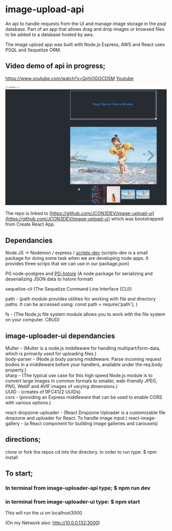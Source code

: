 # image-upload-api
An api to handle requests from the UI and manage image storage in the psql database.
Part of an app that allows drag and drop images or browsed files to be added to a database hosted by aws.

The image upload app was built with Node.js Express, AWS and React uses PSQL and Sequelize ORM.

## Video demo of api in progress;

https://www.youtube.com/watch?v=QjrhOGOCDSM
[Youtube](https://www.youtube.com/watch?v=QjrhOGOCDSM)

![image-uplod-api screenshot](/resources/image-uploade-ui-active.png)

The repo is linked to  [https://github.com/JCON3DEV/image-upload-ui](https://github.com/JCON3DEV/image-upload-ui) which was bootstrapped from Create React App.

## Dependancies

Node.JS -> Nodemon / express / [scripts-dev](https://www.npmjs.com/package/scripts-dev)
(scripts-dev is a small package for doing some task when we are developing node apps. It provides three scrips that we can use in our package.json)

PG node-postgres
and 
[PG-hstore](https://www.npmjs.com/package/pg-hstore)
(A node package for serializing and deserializing JSON data to hstore format)

sequelize-cli (The Sequelize Command Line Interface (CLI))

path - (path module provides utilities for working with file and directory paths. It can be accessed using:
	const path = require('path'); )

fs - (The Node.js file system module allows you to work with the file system on your computer. CRUD)

## image-uploader-ui dependancies
Multer - (Multer is a node.js middleware for handling multipart/form-data, which is primarily used for uploading files.) <br>
body-parser - (Node.js body parsing middleware. Parse incoming request bodies in a middleware before your handlers, available under the req.body property.) <br>
sharp - (The typical use case for this high speed Node.js module is to convert large images in common formats to smaller, web-friendly JPEG, PNG, WebP and AVIF images of varying dimensions.) <br>
UUID - (creates of RFC4122 UUIDs) <br>
cors - (providing an Express middleware that can be used to enable CORS with various options.) <br>

react-dropzone-uploader - (React Dropzone Uploader is a customizable file dropzone and uploader for React. To handle image input.)
react-image-gallery - (a React component for building image galleries and carousels)

## directions;
clone or fork the repos
cd into the directory.
In order to run type: $ npm install

## To start;
### In terminal from image-uploader-api type; $ npm run dev


### in terminal from image-uploader-ui type: $ npm start
This will run the ui on localhost3000


(On my Network also:  http://10.0.0.132:3000)



